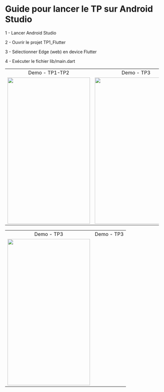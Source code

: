 # Guide pour lancer le TP sur Android Studio

1 - Lancer Android Studio

2 - Ouvrir le projet TP1_Flutter

3 - Sélectionner Edge (web) en device Flutter

4 - Exécuter le fichier lib/main.dart

 <table>
  <tr>
    <td align="center">Demo - TP1-TP2</td>
    <td align="center">Demo - TP3</td>
    <td align="center">Demo - TP3</td>
  </tr>
  <tr>
    <td><img src="./tp1.gif?raw=true" width=270 height=480></td>
    <td><img src="./tp3_1.gif?raw=true" width=270 height=480></td>
    <td><img src="./tp3_2.gif?raw=true" width=270 height=480></td>
  </tr>
 </table>
<table>
  <tr>
    <td align="center">Demo - TP3</td>
    <td align="center">Demo - TP3</td>
  </tr>
  <tr>
    <td><img src="./tp3_4.gif?raw=true" width=270 height=480></td>
  </tr>
 </table>
